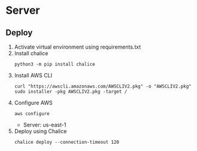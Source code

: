 # Server

## Deploy

1. Activate virtual environment using requirements.txt
2. Install chalice
     ```
     python3 -m pip install chalice
     ```
3. Install AWS CLI
     ```
     curl "https://awscli.amazonaws.com/AWSCLIV2.pkg" -o "AWSCLIV2.pkg"
     sudo installer -pkg AWSCLIV2.pkg -target /
     ```
4. Configure AWS
     ```
     aws configure
     ```
     - Server: us-east-1
5. Deploy using Chalice
     ```
     chalice deploy --connection-timeout 120
     ```
